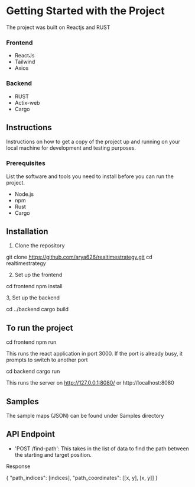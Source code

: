 # Getting Started with the Project

The project was built on Reactjs and RUST

### Frontend

- ReactJs
- Tailwind
- Axios

### Backend

- RUST
- Actix-web
- Cargo

## Instructions

Instructions on how to get a copy of the project up and running on your local machine for development and testing purposes.

### Prerequisites

List the software and tools you need to install before you can run the project.

- Node.js
- npm
- Rust
- Cargo

## Installation

1. Clone the repository

git clone https://github.com/arya626/realtimestrategy.git
cd realtimestrategy

2. Set up the frontend

cd frontend
npm install

3, Set up the backend

cd ../backend
cargo build

## To run the project

cd frontend
npm run

This runs the react application in port 3000. If the port is already busy, it prompts to switch to another port

cd backend
cargo run

This runs the server on http://127.0.0.1:8080/ or http://localhost:8080

## Samples

The sample maps (JSON) can be found under Samples directory

## API Endpoint

- 'POST /find-path': This takes in the list of data to find the path between the starting and target position.

Response

{
"path_indices": [indices],
"path_coordinates": [[x, y], [x, y]]
}
